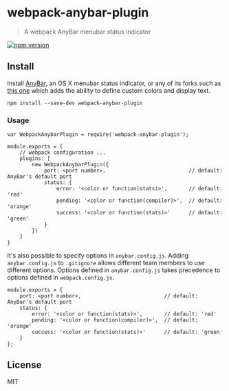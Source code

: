 # webpack-anybar-plugin

> A webpack AnyBar menubar status indicator

[![npm version](https://img.shields.io/npm/v/webpack-anybar-plugin.svg?style=flat-square)](https://www.npmjs.com/package/webpack-anybar-plugin)

## Install

Install [AnyBar](https://github.com/tonsky/AnyBar), an OS X menubar status indicator, or any of its forks such as [this one](https://github.com/sfsam/AnyBar) which adds the ability to define custom colors and display text.

```
npm install --save-dev webpack-anybar-plugin
```

### Usage

```
var WebpackAnybarPlugin = require('webpack-anybar-plugin');

module.exports = {
    // webpack configuration ...
    plugins: [
        new WebpackAnybarPlugin({
            port: <port number>,                           // default: AnyBar's default port
            status: {
                error: '<color or function(stats)>',       // default: 'red'
                pending: '<color or function(compiler)>',  // default: 'orange'
                success: '<color or function(stats)>'      // default: 'green'
            }
        })
    ]
}
```

It's also possible to specify options in `anybar.config.js`. Adding `anybar.config.js` to `.gitignore` allows different team members to use different options. Options defined in `anybar.config.js` takes precedence to options defined in `webpack.config.js`.

```
module.exports = {
    port: <port number>,                           // default: AnyBar's default port
    status: {
        error: '<color or function(stats)>',       // default: 'red'
        pending: '<color or function(compiler)>',  // default: 'orange'
        success: '<color or function(stats)>'      // default: 'green'
    }
};
```

## License

MIT
